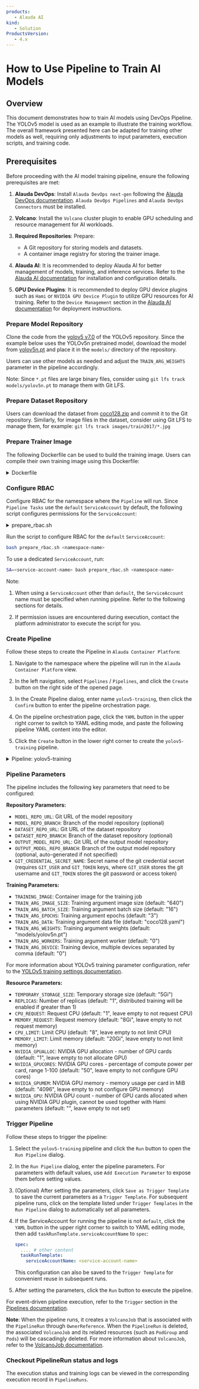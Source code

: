 ```yaml
---
products:
   - Alauda AI
kind:
   - Solution
ProductsVersion:
   - 4.x
---
```

# How to Use Pipeline to Train AI Models

## Overview

This document demonstrates how to train AI models using DevOps Pipeline. The YOLOv5 model is used as an example to illustrate the training workflow. The overall framework presented here can be adapted for training other models as well, requiring only adjustments to input parameters, execution scripts, and training code.


## Prerequisites

Before proceeding with the AI model training pipeline, ensure the following prerequisites are met:

1. **Alauda DevOps**: Install `Alauda DevOps next-gen` following the [Alauda DevOps documentation](https://docs.alauda.io/devops). `Alauda DevOps Pipelines` and `Alauda DevOps Connectors` must be installed.

2. **Volcano**: Install the `Volcano` cluster plugin to enable GPU scheduling and resource management for AI workloads.

3. **Required Repositories**: Prepare:
   - A Git repository for storing models and datasets.
   - A container image registry for storing the trainer image.

4. **Alauda AI**: It is recommended to deploy Alauda AI for better management of models, training, and inference services. Refer to the [Alauda AI documentation](https://docs.alauda.io/ai/) for installation and configuration details.

5. **GPU Device Plugins**: It is recommended to deploy GPU device plugins such as `Hami` or `NVIDIA GPU Device Plugin` to utilize GPU resources for AI training. Refer to the `Device Management` section in the [Alauda AI documentation](https://docs.alauda.io/ai/) for deployment instructions.


### Prepare Model Repository

Clone the code from the [yolov5 v7.0](https://github.com/ultralytics/yolov5) of the YOLOv5 repository. Since the example below uses the YOLOv5n pretrained model, download the model from [yolov5n.pt](https://github.com/ultralytics/yolov5/releases/download/v7.0/yolov5n.pt) and place it in the `models/` directory of the repository.

Users can use other models as needed and adjust the `TRAIN_ARG_WEIGHTS` parameter in the pipeline accordingly.

Note: Since `*.pt` files are large binary files, consider using `git lfs track models/yolov5n.pt` to manage them with Git LFS.


### Prepare Dataset Repository

Users can download the dataset from [coco128.zip](https://github.com/ultralytics/assets/releases/download/v0.0.0/coco128.zip) and commit it to the Git repository. Similarly, for image files in the dataset, consider using Git LFS to manage them, for example: `git lfs track images/train2017/*.jpg`


### Prepare Trainer Image

The following Dockerfile can be used to build the training image. Users can compile their own training image using this Dockerfile:

<details>

<summary>Dockerfile </summary>

```dockerfile
FROM nvcr.io/nvidia/pytorch:24.12-py3


# optional, change apt source
#RUN sed -i 's@//.*archive.ubuntu.com@//mirrors.ustc.edu.cn@g' /etc/apt/sources.list && \
#    sed -i 's/security.ubuntu.com/mirrors.ustc.edu.cn/g' /etc/apt/sources.list &&

RUN apt-get update && \
    export DEBIAN_FRONTEND=noninteractive && \
    apt-get install -yq --no-install-recommends git git-lfs unzip curl ffmpeg libfreetype6-dev && \
    apt clean && rm -rf /var/lib/apt/lists/*

# optional, add "-i https://pypi.tuna.tsinghua.edu.cn/simple" to pip install arguments to download from a proxy source.

RUN curl -o /tmp/requirements.txt https://raw.githubusercontent.com/ultralytics/yolov5/refs/tags/v7.0/requirements.txt && \
    pip install --no-cache-dir -U pip && \
    pip install --no-cache-dir -r /tmp/requirements.txt && \
    rm /tmp/requirements.txt

RUN pip install --no-cache-dir "Pillow==9.5.0" "numpy<2.0.0" "opencv-python<4.12.0"

RUN mkdir -p /root/.config/Ultralytics && \
    curl -fsSL https://ultralytics.com/assets/Arial.ttf -o /root/.config/Ultralytics/Arial.ttf && \
    curl -fsSL https://ultralytics.com/assets/Arial.Unicode.ttf -o /root/.config/Ultralytics/Arial.Unicode.ttf

```

</details>

### Configure RBAC

Configure RBAC for the namespace where the `Pipeline` will run. Since `Pipeline Tasks` use the `default` `ServiceAccount` by default, the following script configures permissions for the `ServiceAccount`:

<details>

<summary>prepare_rbac.sh</summary>

```bash
#!/bin/bash

NS=$1
SA=${SA:-"default"}
NAME="yolov5-training"

if [ -z "$(kubectl get serviceaccount ${SA} -n ${NS} --ignore-not-found)" ]; then
    kubectl create serviceaccount ${SA} -n ${NS}
fi

cat <<EOF | kubectl apply -f -
---
apiVersion: rbac.authorization.k8s.io/v1
kind: Role
metadata:
  name: "${NAME}"
  namespace: "${NS}"
rules:
- apiGroups:
  - ""
  resources:
  - pods
  - pods/log
  verbs:
  - get
  - list
  - watch
- apiGroups:
  - tekton.dev
  resources:
  - taskruns
  verbs:
  - get
- apiGroups:
  - ""
  resources:
  - services
  verbs:
  - get
  - create
- apiGroups:
  - batch.volcano.sh
  resources:
  - jobs
  verbs:
  - get
  - list
  - watch
  - create
---
apiVersion: rbac.authorization.k8s.io/v1
kind: RoleBinding
metadata:
  name: "${NAME}"
  namespace: "${NS}"
subjects:
- kind: ServiceAccount
  name: "${SA}"
  namespace: "${NS}"
roleRef:
  kind: Role
  name: "${NAME}"
  apiGroup: rbac.authorization.k8s.io
EOF

```
</details>

Run the script to configure RBAC for the `default` `ServiceAccount`:
```bash
bash prepare_rbac.sh <namespace-name>
```

To use a dedicated `ServiceAccount`, run:
```bash
SA=<service-account-name> bash prepare_rbac.sh <namespace-name>
```

Note:

1. When using a `ServiceAccount` other than `default`, the `ServiceAccount` name must be specified when running pipeline. Refer to the following sections for details.

2. If permission issues are encountered during execution, contact the platform administrator to execute the script for you.

### Create Pipeline

Follow these steps to create the Pipeline in `Alauda Container Platform`:

1. Navigate to the namespace where the pipeline will run in the `Alauda Container Platform` view.

2. In the left navigation, select `Pipelines` / `Pipelines`, and click the `Create` button on the right side of the opened page.

3. In the Create Pipeline dialog, enter name `yolov5-training`, then click the `Confirm` button to enter the pipeline orchestration page.

4. On the pipeline orchestration page, click the `YAML` button in the upper right corner to switch to YAML editing mode, and paste the following pipeline YAML content into the editor.

5. Click the `Create` button in the lower right corner to create the `yolov5-training` pipeline.

<details>
<summary>Pipeline: yolov5-training</summary>

```yaml
apiVersion: tekton.dev/v1
kind: Pipeline
metadata:
  name: yolov5-training
spec:
  params:
    - description: git url of the model repo
      name: MODEL_REPO_URL
      type: string
    - default: ""
      description: branch of the model repo
      name: MODEL_REPO_BRANCH
      type: string
    - description: git url of the dataset repo
      name: DATASET_REPO_URL
      type: string
    - default: ""
      description: branch of the dataset repo
      name: DATASET_REPO_BRANCH
      type: string
    - default: "/mnt/workspace/datasets/coco128"
      description: dataset dir
      name: DATASET_DIR
      type: string
    - description: git url of the output model repo
      name: OUTPUT_MODEL_REPO_URL
      type: string
    - default: ""
      description: branch of the output model repo
      name: OUTPUT_MODEL_REPO_BRANCH
      type: string
    - description: name of the git credential secret
      name: GIT_CREDENTIAL_SECRET_NAME
      type: string
    - description: image of the training job
      name: TRAINING_IMAGE
      type: string
    - description: storage size
      name: TEMPORARY_STORAGE_SIZE
      type: string
      default: "5Gi"
    - description: number of replicas
      name: REPLICAS
      type: string
      default: "1"
    - description: shared memory limit size
      name: SHARE_MEMORY_LIMIT_SIZE
      type: string
      default: "2Gi"
    - description: request cpu
      name: CPU_REQUEST
      type: string
      default: "1"
    - description: request memory
      name: MEMORY_REQUEST
      type: string
      default: "8Gi"
    - description: limit cpu
      name: CPU_LIMIT
      type: string
      default: "8"
    - description: limit memory
      name: MEMORY_LIMIT
      type: string
      default: "20Gi"
    - default: "1"
      description:  Hami NVIDIA GPU allocation - number of GPU cards, leave empty to not allocate GPU
      name: NVIDIA_GPUALLOC
      type: string
    - default: "50"
      description: Hami NVIDIA GPU cores - percentage of compute power per card, range 1-100, leave empty to not configure GPU cores)
      name: NVIDIA_GPUCORES
      type: string
    - default: "4096"
      description: Hami NVIDIA GPU memory - memory usage per card in MiB, leave empty to not configure GPU memory)
      name: NVIDIA_GPUMEM
      type: string
    - default: ""
      description: NVIDIA GPU count - number of GPU cards allocated when using NVIDIA GPU plugin, cannot be used together with Hami parameters, leave empty to not set
      name: NVIDIA_GPU
      type: string
    - description: train arg image size
      name: TRAIN_ARG_IMAGE_SIZE
      type: string
      default: "640"
    - description: train arg batch size
      name: TRAIN_ARG_BATCH_SIZE
      type: string
      default: "16"
    - description: train arg epochs
      name: TRAIN_ARG_EPOCHS
      type: string
      default: "3"
    - description: train arg data
      name: TRAIN_ARG_DATA
      type: string
      default: "coco128.yaml"
    - description: train arg weights
      name: TRAIN_ARG_WEIGHTS
      type: string
      default: "models/yolov5n.pt"
    - description: train arg worker
      name: TRAIN_ARG_WORKERS
      type: string
      default: "0"
    - description: train arg device, multiple devices split by comma, such as "0,1,2,3", set "cpu" to use cpu
      name: TRAIN_ARG_DEVICE
      type: string
      default: "0"
  results:
    - description: ""
      name: RESULT
      type: string
      value: $(tasks.create-job.results.object-result.message)
  tasks:
    - name: create-job
      params:
        - name: args
          value:
            - MODEL_REPO_URL=$(params.MODEL_REPO_URL)
            - MODEL_REPO_BRANCH=$(params.MODEL_REPO_BRANCH)
            - DATASET_REPO_URL=$(params.DATASET_REPO_URL)
            - DATASET_REPO_BRANCH=$(params.DATASET_REPO_BRANCH)
            - DATASET_DIR=$(params.DATASET_DIR)
            - OUTPUT_MODEL_REPO_URL=$(params.OUTPUT_MODEL_REPO_URL)
            - OUTPUT_MODEL_REPO_BRANCH=$(params.OUTPUT_MODEL_REPO_BRANCH)
            - GIT_CREDENTIAL_SECRET_NAME=$(params.GIT_CREDENTIAL_SECRET_NAME)
            - TRAINING_IMAGE=$(params.TRAINING_IMAGE)
            - TEMPORARY_STORAGE_SIZE=$(params.TEMPORARY_STORAGE_SIZE)
            - REPLICAS=$(params.REPLICAS)
            - SHARE_MEMORY_LIMIT_SIZE=$(params.SHARE_MEMORY_LIMIT_SIZE)
            - CPU_REQUEST=$(params.CPU_REQUEST)
            - MEMORY_REQUEST=$(params.MEMORY_REQUEST)
            - CPU_LIMIT=$(params.CPU_LIMIT)
            - MEMORY_LIMIT=$(params.MEMORY_LIMIT)
            - NVIDIA_GPUALLOC=$(params.NVIDIA_GPUALLOC)
            - NVIDIA_GPUCORES=$(params.NVIDIA_GPUCORES)
            - NVIDIA_GPUMEM=$(params.NVIDIA_GPUMEM)
            - NVIDIA_GPU=$(params.NVIDIA_GPU)
            - TRAIN_ARG_IMAGE_SIZE=$(params.TRAIN_ARG_IMAGE_SIZE)
            - TRAIN_ARG_BATCH_SIZE=$(params.TRAIN_ARG_BATCH_SIZE)
            - TRAIN_ARG_EPOCHS=$(params.TRAIN_ARG_EPOCHS)
            - TRAIN_ARG_DATA=$(params.TRAIN_ARG_DATA)
            - TRAIN_ARG_WEIGHTS=$(params.TRAIN_ARG_WEIGHTS)
            - TRAIN_ARG_WORKERS=$(params.TRAIN_ARG_WORKERS)
            - TRAIN_ARG_DEVICE=$(params.TRAIN_ARG_DEVICE)
        - name: script
          value: |-
            set -exuo pipefail
            export "$@"

            if [ -z "$MODEL_REPO_URL" ]; then
              echo "Model repository URL cannot be empty"
              exit 1
            fi

            if [ -z "$DATASET_REPO_URL" ]; then
              echo "Dataset repository URL cannot be empty"
              exit 1
            fi

            if [ -z "$OUTPUT_MODEL_REPO_URL" ]; then
              echo "Output model repository URL cannot be empty"
              exit 1
            fi

            if [ -z "$DATASET_DIR" ]; then
              echo "Dataset directory cannot be empty"
              exit 1
            fi

            if [ -z "$GIT_CREDENTIAL_SECRET_NAME" ]; then
              echo "Git credentials cannot be empty"
              exit 1
            fi

            if [ -z "$TRAINING_IMAGE" ]; then
              echo "Training image cannot be empty"
              exit 1
            fi

            if [ -z "$REPLICAS" ]; then
              REPLICAS="1"
              echo "Replicas is empty, using default replicas: $REPLICAS"
            fi

            if [ -z "$TEMPORARY_STORAGE_SIZE" ]; then
              TEMPORARY_STORAGE_SIZE="5Gi"
              echo "Temporary storage size is empty, using default storage size: $TEMPORARY_STORAGE_SIZE"
            fi

            if [ -z "$SHARE_MEMORY_LIMIT_SIZE" ]; then
              SHARE_MEMORY_LIMIT_SIZE="2Gi"
              echo "Shared memory limit size is empty, using default shared memory limit size: $SHARE_MEMORY_LIMIT_SIZE"
            fi

            cpu_limit="cpu: ${CPU_LIMIT}"
            cpu_request="cpu: ${CPU_REQUEST}"
            if [ -z "${CPU_LIMIT}" ]; then
              echo "CPU limit is empty, not configuring CPU limit!"
              cpu_limit=""
            fi

            if [ -z "$CPU_REQUEST" ]; then
              echo "CPU request is empty, not configuring CPU request!"
              cpu_request=""
            fi

            memory_limit="memory: ${MEMORY_LIMIT}"
            memory_request="memory: ${MEMORY_REQUEST}"
            if [ -z "$MEMORY_LIMIT" ]; then
              echo "Memory limit is empty, not configuring memory limit!"
              memory_limit=""
            fi

            if [ -z "$MEMORY_REQUEST" ]; then
              echo "Memory request is empty, not configuring memory request!"
              memory_request=""
            fi

            nvidia_gpu_alloc_resource="nvidia.com/gpualloc: ${NVIDIA_GPUALLOC}"
            nvidia_gpu_cores_resource="nvidia.com/gpucores: ${NVIDIA_GPUCORES}"
            nvidia_gpu_mem_resource="nvidia.com/gpumem: ${NVIDIA_GPUMEM}"

            if [ -z "$NVIDIA_GPUALLOC" ]; then
              echo "NVIDIA_GPUALLOC is empty, not configuring nvidia.com/gpualloc resource!"
              nvidia_gpu_alloc_resource=""
            fi

            if [ -z "$NVIDIA_GPUCORES" ]; then
              echo "NVIDIA_GPUCORES is empty, not configuring nvidia.com/gpucores resource!"
              nvidia_gpu_cores_resource=""
            fi

            if [ -z "$NVIDIA_GPUMEM" ]; then
              echo "NVIDIA_GPUMEM is empty, not configuring nvidia.com/gpumem resource!"
              nvidia_gpu_mem_resource=""
            fi

            nvidia_gpu="nvidia.com/gpu: ${NVIDIA_GPU}"
            if [ -z "$NVIDIA_GPU" ]; then
              echo "NVIDIA_GPU is empty, not configuring nvidia.com/gpu resource!"
              nvidia_gpu=""
            fi

            if [ -n "$NVIDIA_GPU" ] && ([ -n "$NVIDIA_GPUALLOC" ] || [ -n "$NVIDIA_GPUCORES" ] || [ -n "$NVIDIA_GPUMEM" ]); then
                echo "Cannot use NVIDIA_GPU with Hami resources:"
                echo "NVIDIA_GPU=${NVIDIA_GPU}, NVIDIA_GPUALLOC=${NVIDIA_GPUALLOC}, NVIDIA_GPUCORES=${NVIDIA_GPUCORES}, NVIDIA_GPUMEM=${NVIDIA_GPUMEM}"
                exit 1
            fi

            if [ -z "$OUTPUT_MODEL_REPO_BRANCH" ]; then
              OUTPUT_MODEL_REPO_BRANCH="sft-$(date +'%Y%m%d-%H%M%S')"
              echo "Output model repository branch is empty, using generated branch: $OUTPUT_MODEL_REPO_BRANCH"
            fi

            if [ -z "$TRAIN_ARG_IMAGE_SIZE" ]; then
              TRAIN_ARG_IMAGE_SIZE="640"
              echo "Training argument image size is empty, using default value: $TRAIN_ARG_IMAGE_SIZE"
            fi

            if [ -z "$TRAIN_ARG_BATCH_SIZE" ]; then
              TRAIN_ARG_BATCH_SIZE="16"
              echo "Training argument batch size is empty, using default value: $TRAIN_ARG_BATCH_SIZE"
            fi

            if [ -z "$TRAIN_ARG_EPOCHS" ]; then
              TRAIN_ARG_EPOCHS="3"
              echo "Training argument epochs is empty, using default value: $TRAIN_ARG_EPOCHS"
            fi

            if [ -z "$TRAIN_ARG_DATA" ]; then
              TRAIN_ARG_DATA="coco128.yaml"
              echo "Training argument data is empty, using default value: $TRAIN_ARG_DATA"
            fi


            if [ -z "$TRAIN_ARG_WEIGHTS" ]; then
              TRAIN_ARG_WEIGHTS="models/yolov5n.pt"
              echo "Training argument weights is empty, using default value: $TRAIN_ARG_WEIGHTS"
            fi

            if [ -z "$TRAIN_ARG_WORKERS" ]; then
              TRAIN_ARG_WORKERS="0"
              echo "Training argument worker is empty, using default value: $TRAIN_ARG_WORKERS"
            fi

            if [ -z "$TRAIN_ARG_DEVICE" ]; then
              TRAIN_ARG_DEVICE="0"
              echo "Training argument device is empty, using default value: $TRAIN_ARG_DEVICE"
            fi

            if [ "$TRAIN_ARG_DEVICE" = "cpu" ]; then
              REPLICAS="1"
              echo "Training argument device is cpu, setting REPLICAS to 1"
            fi


            echo "Model repository URL: $MODEL_REPO_URL ${MODEL_REPO_BRANCH}"
            echo "Dataset repository URL: $DATASET_REPO_URL ${DATASET_REPO_BRANCH}"
            echo "Output model repository URL: $OUTPUT_MODEL_REPO_URL ${OUTPUT_MODEL_REPO_BRANCH}"
            echo "Training image: $TRAINING_IMAGE"
            echo "Replicas: $REPLICAS"
            echo "Temporary Storage size: $TEMPORARY_STORAGE_SIZE"
            echo "Shared memory limit size: $SHARE_MEMORY_LIMIT_SIZE"
            echo "CPU request: $CPU_REQUEST"
            echo "Memory request: $MEMORY_REQUEST"
            echo "CPU limit: $CPU_LIMIT"
            echo "Memory limit: $MEMORY_LIMIT"
            echo "NVIDIA GPU allocation: $NVIDIA_GPUALLOC"
            echo "NVIDIA GPU cores: $NVIDIA_GPUCORES"
            echo "NVIDIA GPU memory: $NVIDIA_GPUMEM"
            echo "NVIDIA GPU: $NVIDIA_GPU"
            echo "Training argument image size: $TRAIN_ARG_IMAGE_SIZE"
            echo "Training argument batch size: $TRAIN_ARG_BATCH_SIZE"
            echo "Training argument epochs: $TRAIN_ARG_EPOCHS"
            echo "Training argument data: $TRAIN_ARG_DATA"
            echo "Training argument weights: $TRAIN_ARG_WEIGHTS"
            echo "Training argument worker: $TRAIN_ARG_WORKERS"
            echo "Training argument device: $TRAIN_ARG_DEVICE"

            cat <<EOF > $(results.object-result.path)
            {
              "message": "{\n\
              \"OUTPUT_MODEL_REPO\": {\n\
                \"URL\": \"${OUTPUT_MODEL_REPO_URL}\",\n\
                \"BRANCH\": \"${OUTPUT_MODEL_REPO_BRANCH}\"\n\
              }\n\
            }"
            }
            EOF

            name=$(context.pipelineRun.name)
            master_port="12345"
            echo "Volcano Job Name: $name"

            OUTPUT_MODEL_NAME=$(basename ${OUTPUT_MODEL_REPO_URL})

            COMMAND="
                        set -exuo pipefail
                        function url_encode() {
                          local input=\"\$1\"
                          printf '%s' \"\$input\" | sed 's/%/%25/g; s/:/%3A/g; s/@/%40/g; s/ /%20/g'
                        }

                        function build_git_url() {
                          local url=\"\$1\"
                          local encoded_user=\$(url_encode \"\$GIT_USER\")
                          local encoded_token=\$(url_encode \"\$GIT_TOKEN\")
                          local url_no_https=\"\${url#https://}\"
                          echo \"https://\${encoded_user}:\${encoded_token}@\$url_no_https\"
                        }

                        function config_safe_directory() {
                          local dir=\$1
                          git config --global --add safe.directory \"\$dir\"
                        }

                        function git_clone() {
                          local url=\$1
                          local branch=\$2
                          local name=\$(basename \$url)
                          local clone_url=\$(build_git_url \"\$url\")

                          if [ -d .git ]; then
                            echo \"Current directory is already a git repository, pulling latest changes\"
                            if [ -n \"\$branch\" ]; then
                              echo \"Switching to branch: \$branch\"
                              git checkout \$branch
                            fi

                            config_safe_directory \"\$(pwd)\"
                            git -c http.sslVerify=false -c lfs.activitytimeout=36000 lfs pull
                          else
                            echo \"Cloning repository to current directory\"
                            if [ -n \"\$branch\" ]; then
                              echo \"Cloning branch: \$branch\"
                              set +x
                              GIT_LFS_SKIP_SMUDGE=1 git -c http.sslVerify=false -c lfs.activitytimeout=36000 clone -b \$branch \"\$clone_url\" .
                              set -x
                            else
                              set +x
                              GIT_LFS_SKIP_SMUDGE=1 git -c http.sslVerify=false -c lfs.activitytimeout=36000 clone \"\$clone_url\" .
                              set -x
                            fi
                            if [ -d .git ]; then
                              echo \"Git repository confirmed, executing lfs pull\"
                              config_safe_directory \"\$(pwd)\"
                              git -c http.sslVerify=false -c lfs.activitytimeout=36000 lfs pull
                            else
                              echo \"Error: .git directory not found after clone\"
                              exit 1
                            fi
                          fi
                        }

                        function git_push() {
                          local url=\$1
                          local name=\$(basename \$url)
                          local branch_name=\"${OUTPUT_MODEL_REPO_BRANCH}\"

                          echo \"Pushing to repository: \$url\"
                          echo \"Branch: \$branch_name\"

                          # Initialize git repository
                          git init

                          config_safe_directory \"\$(pwd)\"

                          # Check if branch already exists
                          if git show-ref --verify --quiet refs/heads/\$branch_name; then
                            echo \"Branch \$branch_name already exists, switching to it\"
                            git checkout \$branch_name
                          else
                            echo \"Creating new branch \$branch_name\"
                            git checkout -b \$branch_name
                          fi

                          git lfs track *.pt
                          git add .
                          git -c user.name='AMLSystemUser' -c user.email='aml_admin@cpaas.io' commit -am \"fine tune push auto commit\"

                          # Push to remote repository
                          local push_url=\$(build_git_url \"\$url\")
                          set +x
                          git -c http.sslVerify=false -c lfs.activitytimeout=36000 push -u \"\$push_url\" \"\$branch_name\"
                          set -x

                          echo \"Successfully pushed to \$url on branch \$branch_name\"
                        }

                        function train() {
                          cd /mnt/workspace/model
                          config_safe_directory \"\$(pwd)\"
                          if [ ${REPLICAS} -gt 1 ]; then
                            torchrun --nproc_per_node=1 --nnodes=${REPLICAS} --node_rank=\${TASK_INDEX} --master_addr=\${MASTER_ADDR} --master_port=${master_port} \
                                     train.py --name exp --exist-ok --img ${TRAIN_ARG_IMAGE_SIZE} --batch ${TRAIN_ARG_BATCH_SIZE} --epochs ${TRAIN_ARG_EPOCHS} --data ${TRAIN_ARG_DATA} --weights ${TRAIN_ARG_WEIGHTS} --workers ${TRAIN_ARG_WORKERS} --device ${TRAIN_ARG_DEVICE}
                          else
                            python train.py --name exp --exist-ok --img ${TRAIN_ARG_IMAGE_SIZE} --batch ${TRAIN_ARG_BATCH_SIZE} --epochs ${TRAIN_ARG_EPOCHS} --data ${TRAIN_ARG_DATA} --weights ${TRAIN_ARG_WEIGHTS} --workers ${TRAIN_ARG_WORKERS} --device ${TRAIN_ARG_DEVICE}
                          fi
                        }

                        function export_model() {
                          cd /mnt/workspace/model
                          if [ -f /mnt/workspace/model/runs/train/exp/weights/best.pt ]; then
                            # will output runs/train/exp/best.torchscript
                            python export.py --weights /mnt/workspace/model/runs/train/exp/weights/best.pt --include torchscript
                          else
                            echo \"output model /mnt/workspace/model/runs/train/exp/weights/best.pt not found\"
                          fi

                          cd /mnt/workspace/model/modeldir
                          mkdir 1
                          cp ../runs/train/exp/weights/best.torchscript ./1/model.pt
                          touch README.md
                          cp ../runs/train/exp/hyp.yaml .
                          cp ../runs/train/exp/opt.yaml .
                          cp ../runs/train/exp/results.csv .

                          # define yolov5 inference triton config file
                          cat <<EOL > config.pbtxt
                        name: \"${OUTPUT_MODEL_NAME}\"
                        platform: \"pytorch_libtorch\"
                        max_batch_size: 8

                        input [
                        {
                        name: \"images\"
                        data_type: \"TYPE_FP32\"
                        dims: [3,${TRAIN_ARG_IMAGE_SIZE},${TRAIN_ARG_IMAGE_SIZE}]
                        }
                        ]
                        output [
                        {
                        name: \"output0\"
                        data_type: \"TYPE_FP32\"
                        dims: [-1,-1,-1]
                        }
                        ]
                        EOL
                        }

                        mkdir -p /mnt/workspace/model
                        cd /mnt/workspace/model
                        git_clone \"${MODEL_REPO_URL}\" \"${MODEL_REPO_BRANCH}\"

                        mkdir -p ${DATASET_DIR}
                        cd ${DATASET_DIR}
                        git_clone \"${DATASET_REPO_URL}\" \"${DATASET_REPO_BRANCH}\"

                        rm -rf runs/train/exp*

                        echo \"Listing model files...\"
                        ls /mnt/workspace/model
                        echo \"Listing dataset files...\"
                        ls ${DATASET_DIR}

                        echo \"Init task completed successfully\"

                        train

                        if [ \"$REPLICAS\" -le 1 ] || [ \"\${TASK_INDEX}\" -eq 0 ]; then
                          mkdir -p /mnt/workspace/model/modeldir
                          export_model

                          cd /mnt/workspace/model/modeldir
                          git_push \"${OUTPUT_MODEL_REPO_URL}\"
                        else
                          echo \"skip export model and push\"
                        fi
            "

            function get_image() {
              local taskrun_name="$(context.pipelineRun.name)-create-job"
              local namespace="$(context.pipelineRun.namespace)"
              local image=$(kubectl get taskruns.tekton.dev -n ${namespace} ${taskrun_name} -o jsonpath='{.status.taskSpec.steps[0].image}')
              echo -n "${image}" > $(results.string-result.path)
            }

            get_image

            if [ "$REPLICAS" -gt 1 ];  then
              cat <<EOF > /tmp/svc.yaml
            ---
            apiVersion: v1
            kind: Service
            metadata:
              name: "${name}"
              ownerReferences:
              - apiVersion: tekton.dev/v1
                kind: PipelineRun
                name: "${name}"
                uid: $(context.pipelineRun.uid)
                controller: true
                blockOwnerDeletion: true
            spec:
              ports:
              - port: ${master_port}
                protocol: TCP
                targetPort: ${master_port}
              selector:
                volcano.sh/job-name: ${name}
                volcano.sh/task-index: "0"
            EOF
              echo "Service YAML: "
              cat /tmp/svc.yaml
              echo "create Service"

              kubectl create -f /tmp/svc.yaml
              kubectl get -f /tmp/svc.yaml
            fi

            cat <<EOF > /tmp/job.yaml
            ---
            apiVersion: batch.volcano.sh/v1alpha1
            kind: Job
            metadata:
              name: "${name}"
              ownerReferences:
              - apiVersion: tekton.dev/v1
                kind: PipelineRun
                name: "${name}"
                uid: $(context.pipelineRun.uid)
                controller: true
                blockOwnerDeletion: true
            spec:
              minAvailable: 1
              schedulerName: volcano
              maxRetry: 1
              queue: default
              tasks:
              - name: "train"
                replicas: ${REPLICAS}
                minAvailable: ${REPLICAS}
                template:
                  metadata:
                    name: train
                  spec:
                    restartPolicy: Never
                    volumes:
                    - emptyDir:
                        medium: Memory
                        sizeLimit: "${SHARE_MEMORY_LIMIT_SIZE}"
                      name: shm
                    - emptyDir:
                        sizeLimit: ${TEMPORARY_STORAGE_SIZE}
                      name: workspace
                    containers:
                    - image: "${TRAINING_IMAGE}"
                      imagePullPolicy: IfNotPresent
                      name: train
                      env:
                      - name: MLFLOW_TRACKING_URI
                        value: "http://mlflow-tracking-server.aml-system.svc.cluster.local:5000"
                      - name: MLFLOW_EXPERIMENT_NAME
                        value: kubeflow-admin-cpaas-io
                      - name: GIT_USER
                        valueFrom:
                          secretKeyRef:
                            name: "${GIT_CREDENTIAL_SECRET_NAME}"
                            key: GIT_USER
                      - name: GIT_TOKEN
                        valueFrom:
                          secretKeyRef:
                            name: "${GIT_CREDENTIAL_SECRET_NAME}"
                            key: GIT_TOKEN
                      - name: TASK_INDEX
                        valueFrom:
                          fieldRef:
                            fieldPath: metadata.annotations['volcano.sh/task-index']
                      - name: MASTER_ADDR
                        value: ${name}.$(context.pipelineRun.namespace).svc
                      command:
                      - bash
                      - -c
                      - |
                        ${COMMAND}
                      resources:
                        requests:
                          ${cpu_request}
                          ${memory_request}
                        limits:
                          ${cpu_limit}
                          ${memory_limit}
                          ${nvidia_gpu_alloc_resource}
                          ${nvidia_gpu_cores_resource}
                          ${nvidia_gpu_mem_resource}
                          ${nvidia_gpu}
                      volumeMounts:
                      - name: shm
                        mountPath: /dev/shm
                      - name: workspace
                        mountPath: /mnt/workspace
            EOF
            echo "Volcano Job YAML: "
            cat /tmp/job.yaml
            echo "create Volcano Job"

            kubectl create -f /tmp/job.yaml
            kubectl get -f /tmp/job.yaml

            function wait_job() {
              echo "Waiting for job to complete..."
              while true; do
                local job_status=$(kubectl get jobs.batch.volcano.sh ${name} -o jsonpath='{.status.state.phase}')
                if [ "$job_status" = "Pending" ]; then
                  echo "Waiting for Volcano Job ${name} to start..."
                  sleep 1
                fi
                echo "Volcano Job ${name} status: $job_status"
                printf '"%s",' $(seq 0 $((REPLICAS-1))) | sed 's/,$//' | sed 's/^/[/' | sed 's/$/]/' > $(results.array-result.path)
                break
              done
            }
            wait_job
      taskRef:
        params:
          - name: kind
            value: task
          - name: catalog
            value: catalog
          - name: name
            value: kubectl
          - name: version
            value: "0.1"
        resolver: hub
      timeout: 720h0m0s
    - name: logs
      matrix:
        params:
          - name: index
            value: $(tasks.create-job.results.array-result)
      runAfter:
        - create-job
      taskSpec:
        params:
          - name: index
            type: string
        steps:
          - computeResources:
              limits:
                cpu: "1"
                memory: 1Gi
              requests:
                cpu: 100m
                memory: 128Mi
            image: $(tasks.create-job.results.string-result)
            name: log
            script: |
              #!/bin/sh

              pod_name="$(context.pipelineRun.name)-train-$(params.index)"
              namespace="$(context.pipelineRun.namespace)"
              pod_status=""

              while true; do
                kubectl logs -n ${namespace} ${pod_name} -f
                pod_status=$(kubectl get pod -n ${namespace} ${pod_name} -o jsonpath='{.status.phase}' --ignore-not-found)
                if [ -z "$pod_status" ]; then
                  continue
                fi
                if [ "$pod_status" = "Pending" ]; then
                  echo "Pod ${pod_name} is pending, waiting..."
                  sleep 1
                  continue
                fi
                if [ "$pod_status" != "Running" ]; then
                  break
                fi
                sleep 1
              done

              echo ""
              echo "--- Pod ${pod_name} logs completed, status: ${pod_status} ---"
              if [ "$pod_status" != "Succeeded" ]; then
                exit 1
              fi
            securityContext:
              runAsNonRoot: true
      timeout: 720h0m0s
  finally: []
```

</details>

### Pipeline Parameters

The pipeline includes the following key parameters that need to be configured:

**Repository Parameters:**
- `MODEL_REPO_URL`: Git URL of the model repository
- `MODEL_REPO_BRANCH`: Branch of the model repository (optional)
- `DATASET_REPO_URL`: Git URL of the dataset repository
- `DATASET_REPO_BRANCH`: Branch of the dataset repository (optional)
- `OUTPUT_MODEL_REPO_URL`: Git URL of the output model repository
- `OUTPUT_MODEL_REPO_BRANCH`: Branch of the output model repository (optional, auto-generated if not specified)
- `GIT_CREDENTIAL_SECRET_NAME`: Secret name of the git credential secret (requires `GIT_USER` and `GIT_TOKEN` keys, where `GIT_USER` stores the git username and `GIT_TOKEN` stores the git password or access token)

**Training Parameters:**
- `TRAINING_IMAGE`: Container image for the training job
- `TRAIN_ARG_IMAGE_SIZE`: Training argument image size (default: "640")
- `TRAIN_ARG_BATCH_SIZE`: Training argument batch size (default: "16")
- `TRAIN_ARG_EPOCHS`: Training argument epochs (default: "3")
- `TRAIN_ARG_DATA`: Training argument data file (default: "coco128.yaml")
- `TRAIN_ARG_WEIGHTS`: Training argument weights (default: "models/yolov5n.pt")
- `TRAIN_ARG_WORKERS`: Training argument worker (default: "0")
- `TRAIN_ARG_DEVICE`: Training device, multiple devices separated by comma (default: "0")

For more information about YOLOv5 training parameter configuration, refer to the [YOLOv5 training settings documentation](https://docs.ultralytics.com/yolov5/tutorials/tips_for_best_training_results/#training-settings).


**Resource Parameters:**
- `TEMPORARY_STORAGE_SIZE`: Temporary storage size (default: "5Gi")
- `REPLICAS`: Number of replicas (default: "1", distributed training will be enabled if greater than 1)
- `CPU_REQUEST`: Request CPU (default: "1", leave empty to not request CPU)
- `MEMORY_REQUEST`: Request memory (default: "8Gi", leave empty to not request memory)
- `CPU_LIMIT`: Limit CPU (default: "8", leave empty to not limit CPU)
- `MEMORY_LIMIT`: Limit memory (default: "20Gi", leave empty to not limit memory)
- `NVIDIA_GPUALLOC`: NVIDIA GPU allocation - number of GPU cards (default: "1", leave empty to not allocate GPU)
- `NVIDIA_GPUCORES`: NVIDIA GPU cores - percentage of compute power per card, range 1-100 (default: "50", leave empty to not configure GPU cores)
- `NVIDIA_GPUMEM`: NVIDIA GPU memory - memory usage per card in MiB (default: "4096", leave empty to not configure GPU memory)
- `NVIDIA_GPU`: NVIDIA GPU count - number of GPU cards allocated when using NVIDIA GPU plugin, cannot be used together with Hami parameters (default: "", leave empty to not set)


### Trigger Pipeline

Follow these steps to trigger the pipeline:

1. Select the `yolov5-training` pipeline and click the `Run` button to open the `Run Pipeline` dialog.

2. In the `Run Pipeline` dialog, enter the pipeline parameters. For parameters with default values, use `Add Execution Parameter` to expose them before setting values.

3. (Optional) After setting the parameters, click `Save as Trigger Template` to save the current parameters as a `Trigger Template`. For subsequent pipeline runs, click on the template listed under `Trigger Templates` in the `Run Pipeline` dialog to automatically set all parameters.

4. If the ServiceAccount for running the pipeline is not `default`, click the `YAML` button in the upper right corner to switch to YAML editing mode, then add `taskRunTemplate.serviceAccountName` to `spec`:
   ```yaml
   spec:
     .... # other content
     taskRunTemplate:
       serviceAccountName: <service-account-name>
   ```
   This configuration can also be saved to the `Trigger Template` for convenient reuse in subsequent runs.

5. After setting the parameters, click the `Run` button to execute the pipeline.


For event-driven pipeline execution, refer to the `Trigger` section in the [Pipelines documentation](https://docs.alauda.io/alauda-devops-pipelines/).

**Note**: When the pipeline runs, it creates a `VolcanoJob` that is associated with the `PipelineRun` through `OwnerReference`. When the `PipelineRun` is deleted, the associated `VolcanoJob` and its related resources (such as `PodGroup` and `Pods`) will be cascadingly deleted. For more information about `VolcanoJob`, refer to the [VolcanoJob documentation](https://volcano.sh/en/docs/vcjob/).


### Checkout PipelineRun status and logs

The execution status and training logs can be viewed in the corresponding execution record in `PipelineRuns`.
